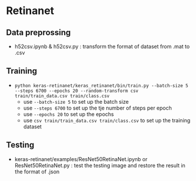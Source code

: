 # Retinanet
## Data preprossing
* h52csv.ipynb & h52csv.py : transform the format of dataset from .mat to .csv
## Training
* `python keras-retinanet/keras_retinanet/bin/train.py --batch-size 5 --steps 6700 --epochs 20 --random-transform csv train/train_data.csv train/class.csv`
  * use `--batch-size 5` to set up the batch size
  * use `--steps 6700` to set up the tje number of steps per epoch
  * use `--epochs 20` to set up the epochs
  * use `csv train/train_data.csv train/class.csv` to set up the training dataset
## Testing
* keras-retinanet/examples/ResNet50RetinaNet.ipynb or ResNet50RetinaNet.py : test the testing image and restore the result in the format of .json
